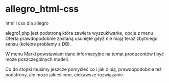 # allegro_html-css
html i css dla allegro

alegro1.php jest podstroną która zawiera wyszukiwarke, opcje z menu Oferta prawdopodobnie zostaną
usunięte gdyż nie mają teraz zbytniego sensu (kolejne problemy z DB). 

W menu Marki powstawiam dane informacyjne na temat producentów i być może poszczególnych modeli. 

Co do stopki musimy jeszcze pomyśleć co i jak z nią, prawdopodobnie też podstrony, ale może jakieś inne, ciekawsze rozwiązanie. 
